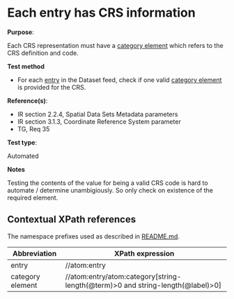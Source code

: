 # Each entry has CRS information

**Purpose**: 

Each CRS representation must have a [category element](#category) which refers to the CRS definition and code.

**Test method**

* For each [entry](#entry) in the Dataset feed, check if one valid [category element](#category) is provided for the CRS.

**Reference(s)**: 

* IR section 2.2.4, Spatial Data Sets Metadata parameters
* IR section 3.1.3, Coordinate Reference System parameter
* TG, Req 35

**Test type**: 

Automated

**Notes**

Testing the contents of the value for being a valid CRS code is hard to automate / determine unambigiously. So only check on existence of the required element.

## Contextual XPath references

The namespace prefixes used as described in [README.md](README.md#namespaces).

Abbreviation                                               |  XPath expression
---------------------------------------------------------- | -------------------------------------------------------------------------
entry <a name="entry"></a> | //atom:entry
category element <a name="category"></a> | //atom:entry/atom:category[string-length(@term)>0 and string-length(@label)>0]